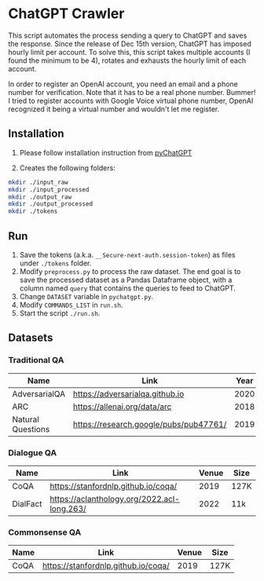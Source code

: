 # ChatGPT Crawler

This script automates the process sending a query to ChatGPT and saves the response.
Since the release of Dec 15th version, ChatGPT has imposed hourly limit per account.
To solve this, this script takes multiple accounts (I found the minimum to be 4), rotates and exhausts the hourly limit of each account.

In order to register an OpenAI account, you need an email and a phone number for verification. Note that it has to be a real phone number. Bummer! I tried to register accounts with Google Voice virtual phone number, OpenAI recognized it being a virtual number and wouldn't let me register.

## Installation

1. Please follow installation instruction from [pyChatGPT](https://github.com/terry3041/pyChatGPT)

2. Creates the following folders:

```sh
mkdir ./input_raw
mkdir ./input_processed
mkdir ./output_raw
mkdir ./output_processed
mkdir ./tokens
```

## Run

1. Save the tokens (a.k.a. `__Secure-next-auth.session-token`) as files under `./tokens` folder.
2. Modify `preprocess.py` to process the raw dataset. The end goal is to save the processed dataset as a Pandas Dataframe object, with a column named `query` that contains the queries to feed to ChatGPT.
3. Change `DATASET` variable in `pychatgpt.py`.
4. Modify `COMMANDS_LIST` in `run.sh`.
5. Start the script `./run.sh`.

## Datasets

### Traditional QA

| Name              | Link                                   | Year | Size |
| ----------------- | -------------------------------------- | ---- | ---- |
| AdversarialQA     | https://adversarialqa.github.io        | 2020 | -    |
| ARC               | https://allenai.org/data/arc           | 2018 | -    |
| Natural Questions | https://research.google/pubs/pub47761/ | 2019 | 307k |

### Dialogue QA

| Name     | Link                                        | Venue | Size |
| -------- | ------------------------------------------- | ----- | ---- |
| CoQA     | https://stanfordnlp.github.io/coqa/         | 2019  | 127K |
| DialFact | https://aclanthology.org/2022.acl-long.263/ | 2022  | 11k  |

### Commonsense QA

| Name | Link                                | Venue | Size |
| ---- | ----------------------------------- | ----- | ---- |
| CoQA | https://stanfordnlp.github.io/coqa/ | 2019  | 127K |
